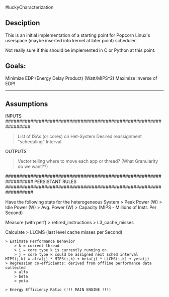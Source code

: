#luckyCharacterization

Desciption
----------------------------------------------------------------------

This is an initial implementation of a starting point for Popcorn
Linux's userspace (maybe inserted into kernel at later point) 
scheduler. 

Not really sure if this should be implemented in C or Python at this
point.

Goals:
----------------------------------------------------------------------
Minimize EDP (Energy Delay Product) (Watt/MIPS^2)
Maximize Inverse of EDP!

----------------------------------------------------------------------
Assumptions
----------------------------------------------------------------------

INPUTS
#################################################################
 > List of ISAs (or cores) on Het-System 
 > Desired reassignment "scheduling" Interval



OUTPUTS
 > Vector telling where to move each app or thread? (What Granularity do we want??)
 



##################################################################
PERSISTANT RULES
##################################################################

Have the following stats for the heterogeneous System
	> Peak Power (W)
	> Idle Power (W)
	> Avg. Power (W)
	> Capacity (MIPS - Millions of Instr. Per Second)

Measure (with perf)
	> retired_instructions
	> L3_cache_misses

Calculate
	> LLCMS (last level cache misses per Second)

	> Estimate Performance Behavior
		> k = current thread
		> i = core type k is currently running on
		> j = core type k could be assigned next sched interval
	MIPS(j,k) = alfa(j) * MIPS(i,k) + beta(j) * LLCMS(i,k) + yeta(j)
	> Regression co-efficients: derived from offline performance data collected
		> alfa
		> beta
		> yeta

	> Energy Efficiency Ratio (!!! MAIN ENGINE !!!)
		



